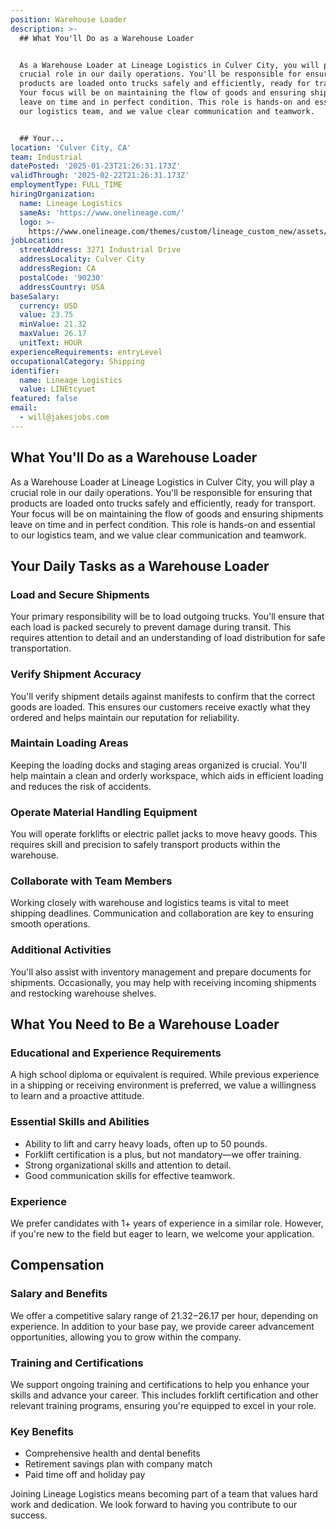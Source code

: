 ```yaml
---
position: Warehouse Loader
description: >-
  ## What You'll Do as a Warehouse Loader


  As a Warehouse Loader at Lineage Logistics in Culver City, you will play a
  crucial role in our daily operations. You'll be responsible for ensuring that
  products are loaded onto trucks safely and efficiently, ready for transport.
  Your focus will be on maintaining the flow of goods and ensuring shipments
  leave on time and in perfect condition. This role is hands-on and essential to
  our logistics team, and we value clear communication and teamwork.


  ## Your...
location: 'Culver City, CA'
team: Industrial
datePosted: '2025-01-23T21:26:31.173Z'
validThrough: '2025-02-22T21:26:31.173Z'
employmentType: FULL_TIME
hiringOrganization:
  name: Lineage Logistics
  sameAs: 'https://www.onelineage.com/'
  logo: >-
    https://www.onelineage.com/themes/custom/lineage_custom_new/assets/lineage_logo.svg
jobLocation:
  streetAddress: 3271 Industrial Drive
  addressLocality: Culver City
  addressRegion: CA
  postalCode: '90230'
  addressCountry: USA
baseSalary:
  currency: USD
  value: 23.75
  minValue: 21.32
  maxValue: 26.17
  unitText: HOUR
experienceRequirements: entryLevel
occupationalCategory: Shipping
identifier:
  name: Lineage Logistics
  value: LINEtcyuet
featured: false
email:
  - will@jakesjobs.com
---
```




## What You'll Do as a Warehouse Loader

As a Warehouse Loader at Lineage Logistics in Culver City, you will play a crucial role in our daily operations. You'll be responsible for ensuring that products are loaded onto trucks safely and efficiently, ready for transport. Your focus will be on maintaining the flow of goods and ensuring shipments leave on time and in perfect condition. This role is hands-on and essential to our logistics team, and we value clear communication and teamwork.

## Your Daily Tasks as a Warehouse Loader

### Load and Secure Shipments

Your primary responsibility will be to load outgoing trucks. You'll ensure that each load is packed securely to prevent damage during transit. This requires attention to detail and an understanding of load distribution for safe transportation.

### Verify Shipment Accuracy

You'll verify shipment details against manifests to confirm that the correct goods are loaded. This ensures our customers receive exactly what they ordered and helps maintain our reputation for reliability.

### Maintain Loading Areas

Keeping the loading docks and staging areas organized is crucial. You'll help maintain a clean and orderly workspace, which aids in efficient loading and reduces the risk of accidents.

### Operate Material Handling Equipment

You will operate forklifts or electric pallet jacks to move heavy goods. This requires skill and precision to safely transport products within the warehouse.

### Collaborate with Team Members

Working closely with warehouse and logistics teams is vital to meet shipping deadlines. Communication and collaboration are key to ensuring smooth operations.

### Additional Activities

You'll also assist with inventory management and prepare documents for shipments. Occasionally, you may help with receiving incoming shipments and restocking warehouse shelves.

## What You Need to Be a Warehouse Loader

### Educational and Experience Requirements

A high school diploma or equivalent is required. While previous experience in a shipping or receiving environment is preferred, we value a willingness to learn and a proactive attitude.

### Essential Skills and Abilities

- Ability to lift and carry heavy loads, often up to 50 pounds.
- Forklift certification is a plus, but not mandatory—we offer training.
- Strong organizational skills and attention to detail.
- Good communication skills for effective teamwork.

### Experience

We prefer candidates with 1+ years of experience in a similar role. However, if you're new to the field but eager to learn, we welcome your application.

## Compensation

### Salary and Benefits

We offer a competitive salary range of $21.32-$26.17 per hour, depending on experience. In addition to your base pay, we provide career advancement opportunities, allowing you to grow within the company.

### Training and Certifications

We support ongoing training and certifications to help you enhance your skills and advance your career. This includes forklift certification and other relevant training programs, ensuring you're equipped to excel in your role.

### Key Benefits

- Comprehensive health and dental benefits
- Retirement savings plan with company match
- Paid time off and holiday pay

Joining Lineage Logistics means becoming part of a team that values hard work and dedication. We look forward to having you contribute to our success.
